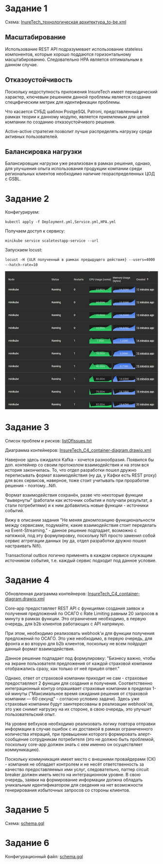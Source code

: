 # Задание 1
Схема: [InureTech_технологическая архитектура_to-be.xml](./Exc1/InureTech_технологическая%20архитектура_to-be.xml)
## Масштабирование
Использование REST API подразумевает использование stateless компонентов, которые хорошо поддаются горизонтальному масштабированию. Следовательно HPA является оптимальным в данном случае. 
## Отказоустойчивость 
Поскольку недоступность приложения InsureTech имеет периодический характер, ключевым решением данной проблемы является создание специфическим метрик для идентификации проблемы.

Что касается СУБД шаблон PostgeSQL Patroni, представленный в рамках теории к данному модулю, является приемлемым для целей компании по созданию отказоустойчивого решения.

Active-active стратегия позволит лучше распределять нагрузку среди активных пользователей.
## Балансировка нагрузки
Балансировщик нагрузки уже реализован в рамках решения, однако, для улучшения опыта использования продукции компании среди региональных клиентов необходимо наличие геораспределенных ЦОД с GSBL.

# Задание 2
Конфигурируем:

`kubectl apply -f Deployment.yml,Service.yml,HPA.yml`

Получаем доступ к сервису:

`minikube service scaletestapp-service --url`

Запускаем locust:

`locust -H {ULR полученный в рамках предыдущего действия} --users=4000 --hatch-rate=10`

![image](./Exc2/scaled.jpg)

# Задание 3
Список проблем и рисков: [listOfIssues.txt](./Exc3/listOfIssues.txt)

Диаграмма контейнеров: [InsureTech_C4_сontainer-diagram.drawio.xml](./Exc3/InsureTech_C4_сontainer-diagram.drawio.xml)

Наверное здесь ожидался Kafka - хочется разнообразия. Появился бы доп. контейнер со своим протоколом взаимодействия и на этом вся история закончилась. То, что отдел разработки пошел дружно переписывать формат взаимодействия (ну да, у Кафки есть REST proxy) для всех сервисов, наверное, тоже стоит учитывать при проработке решения - поэтому...Nifi.

Формат взаимодействия сохранён, разве что некоторые функции "вывернуты" (работали как источник события и получали результат, а стали потребитями) и к ним добавились новые функции - источники событий.

Вижу в описании задания "Не меняя декомпозицию функциональности между сервисами, подумайте, какие взаимодействия стоит переделать на Event-Streaming." - данное решение подпадает, возможно с натяжкой, под эту формулировку, поскольку Nifi просто заменил собой сервис аггрегации данных (ну да, отдел разработки дружно пошел настраивать Nifi).

Transactional outbox логично применять в каждом сервисе служащим источником события, т.е. каждый сервис подходит под данное условие.

# Задание 4

Обновленная диаграмма контейнеров: [InsureTech_C4_сontainer-diagram.drawio.xml](./Exc4/InsureTech_C4_сontainer-diagram.drawio.xml)

Core-app предоставляет REST API с функциями создания заявок и получения предложений по ОСАГО с Rate Limiting равным 20 запросов в минуту в рамках функции. Это ограничение необходимо, в первую очередь, для b2b клиентов работающих с API напрямую.

При этом, необходимо реализовать webhook'и для функции получения предложений по ОСАГО. Это уже необходимо, в первую очередь, для фронта и во вторую для b2b клиентов, поскольку не всем пойдодет данный формат взаимодействия. 

Данное решение подпадает под формулировку: "Бизнесу важно, чтобы на экране пользователя предложения от каждой страховой компании отображались сразу, как только от неё пришёл ответ."

Однако, ответ от страховой компании приходит не сам - страховые предоставляют 2 функции для создания и получения. Соответственно интеграционный контур опрашивает страховые компании в пределах 1-ой минуты ("Максимальное время ожидания решения от страховой компании — 60 секунд" - согласно условию задачи). Здесь уже страховые компании будут заинтересованы в реализации webhook'ов, это уже снимит нагрузку на их стороне, в свою очередь, это улучшит пользовательский опыт.

На уровне вебхуков необходимо реализовать логику повтора отправки информации в случае ошибок с их доставкой в рамках ограниченного количества итераций, при превышении которого формировать алерт-сообщение сотрудникам потребителя (это не должно быть проблемой, поскольку core-app должен знать с кем именно он осуществляет коммуникацию).

Поскольку коммуникация имеет место с внешними провайдерами (СК) - компания не обладает контролем и не несёт ответственность за качество предоставляемых ими услуг, следовательно, паттер circuit breaker должен иметь место на интеграционном уровне. В свою очередь, заявки на формирование информации должна обладать уникальным идентификатором для сведения на нет возможности генерирования избыточных запросов со стороны клиентов.  

# Задание 5

Схема: [schema.gql](./Exc5/schema.gql)

# Задание 6

Конфигурационный файл: [schema.gql](./Exc6/nginx.conf)
